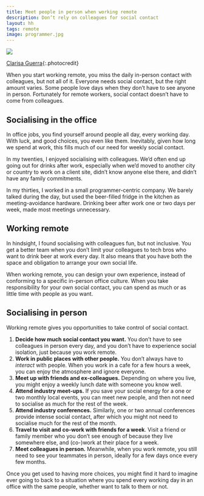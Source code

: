 ```yaml
---
title: Meet people in person when working remote
description: Don’t rely on colleagues for social contact
layout: hh
tags: remote
image: programmer.jpg
---
```


![](programmer.jpg)

[Clarisa Guerra](https://unsplash.com/photos/7bJ1265Y92Y){:.photocredit}

When you start working remote, you miss the daily in-person contact with colleagues,
but not all of it.
Everyone needs social contact, but the right amount varies.
Some people love days when they don’t have to see anyone in person.
Fortunately for remote workers, social contact doesn’t have to come from colleagues.

## Socialising in the office

In office jobs, you find yourself around people all day, every working day.
With luck, and good choices, you even like them.
Inevitably, given how long we spend at work, this fills much of our need for weekly social contact.

In my twenties, I enjoyed socialising with colleagues.
We’d often end up going out for drinks after work,
especially when we’d moved to another city or country to work on a client site,
didn’t know anyone else there, and didn’t have any family commitments.

In my thirties, I worked in a small programmer-centric company.
We barely talked during the day,
but used the beer-filled fridge in the kitchen as meeting-avoidance hardware.
Drinking beer after work one or two days per week, made most meetings unnecessary.

## Working remote

In hindsight, I found socialising with colleagues fun, but not inclusive.
You get a better team when you don’t limit your colleagues to tech bros who want to drink beer at work every day.
It also means that you have both the space and obligation to arrange your own social life.

When working remote, you can design your own experience,
instead of conforming to a specific in-person office culture.
When you take responsibility for your own social contact,
you can spend as much or as little time with people as you want.

## Socialising in person

Working remote gives you opportunities to take control of social contact.

1. **Decide how much social contact you want.** You don’t have to see colleagues in person every day, and you don’t have to experience social isolation, just because you work remote.
2. **Work in public places with other people.** You don’t always have to _interact_ with people. When you work in a cafe for a few hours a week, you can enjoy the atmosphere and ignore everyone.
3. **Meet up with friends and ex-colleagues.** Depending on where you live, you might enjoy a weekly lunch date with someone you know well.
4. **Attend industry meet-ups.** If you save your social energy for a one or two monthly local events, you can meet new people, and then not need to socialise as much for the rest of the week.
5. **Attend industry conferences.** Similarly, one or two annual conferences provide intense social contact, after which you might not need to socialise much for the rest of the month.
6. **Travel to visit and co-work with friends for a week**. Visit a friend or family member who you don’t see enough of because they live somewhere else, and (co-)work at their place for a week.
7. **Meet colleagues in person.** Meanwhile, when you work remote, you still need to see your teammates in person, ideally for a few days once every few months.

Once you get used to having more choices, you might find it hard to imagine ever going to back to a situation where you spend every working day in an office with the same people, whether want to talk to them or not.
